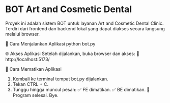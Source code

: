 # BOT Art and Cosmetic Dental
Proyek ini adalah sistem BOT untuk layanan Art and Cosmetic Dental Clinic. Terdiri dari frontend dan backend lokal yang dapat diakses secara langsung melalui browser.

🚀 Cara Menjalankan Aplikasi
python bot.py

🌐 Akses Aplikasi
Setelah dijalankan, buka browser dan akses:
📎 http://localhost:5173/

🛑 Cara Mematikan Aplikasi
1. Kembali ke terminal tempat bot.py dijalankan.
2. Tekan CTRL + C.
3. Tunggu hingga muncul pesan:
    ✅ FE dimatikan.
    ✅ BE dimatikan.
    👋 Program selesai. Bye.
